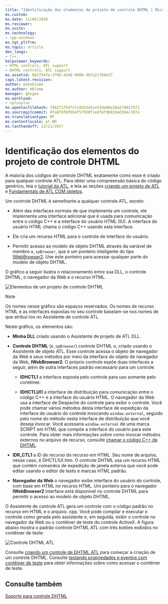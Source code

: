 ```yaml
---
title: "Identificação dos elementos do projeto de controle DHTML | Microsoft Docs"
ms.custom: 
ms.date: 11/04/2016
ms.reviewer: 
ms.suite: 
ms.technology:
- cpp-windows
ms.tgt_pltfrm: 
ms.topic: article
dev_langs:
- C++
helpviewer_keywords:
- HTML controls, ATL support
- DHTML controls, ATL support
ms.assetid: b627547a-3768-4346-9900-4b7a21fb8e27
caps.latest.revision: 
author: mikeblome
ms.author: mblome
manager: ghogen
ms.workload:
- cplusplus
ms.openlocfilehash: 74b271f56fe7c8d3345ce53de06a18a2700175f2
ms.sourcegitcommit: 8fa8fdf0fbb4f57950f1e8f4f9b81b4d39ec7d7a
ms.translationtype: MT
ms.contentlocale: pt-BR
ms.lasthandoff: 12/21/2017
---
```

# <a name="identifying-the-elements-of-the-dhtml-control-project"></a>Identificação dos elementos do projeto de controle DHTML
A maioria dos códigos de controle DHTML exatamente como esse é criado para qualquer controle ATL. Para obter uma compreensão básica do código genérico, leia o [tutorial da ATL](../atl/active-template-library-atl-tutorial.md), e leia as seções [criando um projeto de ATL](../atl/reference/creating-an-atl-project.md) e [Fundamentals de ATL COM objetos](../atl/fundamentals-of-atl-com-objects.md).  
  
 Um controle DHTML é semelhante a qualquer controle ATL, exceto:  
  
-   Além das interfaces normais de que implementa um controle, ele implementa uma interface adicional que é usada para comunicação entre o código C++ e a interface do usuário HTML (IU). A interface do usuário HTML chama o código C++ usando esta interface.  
  
-   Ele cria um recurso HTML para o controle de interface do usuário.  
  
-   Permitir acesso ao modelo de objeto DHTML através da variável de membro `m_spBrowser`, que é um ponteiro inteligente do tipo [IWebBrowser2](https://msdn.microsoft.com/library/aa752127.aspx). Use este ponteiro para acessar qualquer parte do modelo de objeto DHTML.  
  
 O gráfico a seguir ilustra o relacionamento entre sua DLL, o controle DHTML, o navegador da Web e o recurso HTML.  
  
 ![Elementos de um projeto de controle DHTML](../atl/media/vc52en1.gif "vc52en1")  
  
> [!NOTE]
>  Os nomes nesse gráfico são espaços reservados. Os nomes de recurso HTML e as interfaces expostas no seu controle baseiam-se nos nomes de que atribuí-los no Assistente de controle ATL.  
  
 Neste gráfico, os elementos são:  
  
-   **Minha DLL** criado usando o Assistente de projeto de ATL DLL.  
  
-   **Controle DHTML** (`m_spBrowser`) controle DHTML o, criado usando o Assistente de objeto ATL. Esse controle acessa o objeto de navegador da Web e seus métodos por meio da interface do objeto de navegador da Web, **IWebBrowser2**. O próprio controle expõe duas interfaces a seguir, além de outra interfaces padrão necessário para um controle.  
  
    -   **IDHCTL1** a interface exposta pelo controle para uso somente pelo contêiner.  
  
    -   **IDHCTLUI1** a interface de distribuição para comunicação entre o código C++ e a interface do usuário HTML. O navegador da Web usa a interface de Despache do controle para exibir o controle. Você pode chamar vários métodos desta interface de expedição da interface de usuário do controle invocando `window.external`, seguido pelo nome do método nesta interface de distribuição que você deseja invocar. Você acessaria `window.external` de uma marca SCRIPT em HTML que compõe a interface do usuário para este controle. Para obter mais informações sobre como invocar métodos externos no arquivo de recurso, consulte [chamar o código C++ de DHTML](../atl/calling-cpp-code-from-dhtml.md).  
  
-   **IDR_CTL1** a ID de recurso do recurso em HTML. Seu nome de arquivo, nesse caso, é DHCTL1UI.htm. O controle DHTML usa um recurso HTML que contém comandos de expedição de janela externa que você pode editar usando o editor de texto e marcas HTML padrão.  
  
-   **Navegador da Web** o navegador exibe interface do usuário do controle, com base em HTML no recurso HTML. Um ponteiro para o navegador **IWebBrowser2** interface está disponível no controle DHTML para permitir o acesso ao modelo de objeto DHTML.  
  
 O Assistente de controle ATL gera um controle com o código padrão no recurso em HTML e o arquivo. cpp. Você pode compilar e executar o controle como gerada pelo assistente e, em seguida, exibir o controle no navegador da Web ou o contêiner de teste do controle ActiveX. A figura abaixo mostra o padrão controle DHTML ATL com três botões exibidos no contêiner de teste:  
  
 ![Controle DHTML ATL](../atl/media/vc52en2.gif "vc52en2")  
  
 Consulte [criando um controle de DHTML ATL](../atl/creating-an-atl-dhtml-control.md) para começar a criação de um controle DHTML. Consulte [testando propriedades e eventos com contêiner de teste](../mfc/testing-properties-and-events-with-test-container.md) para obter informações sobre como acessar o contêiner de teste.  
  
## <a name="see-also"></a>Consulte também  
 [Suporte para controle DHTML](../atl/atl-support-for-dhtml-controls.md)

